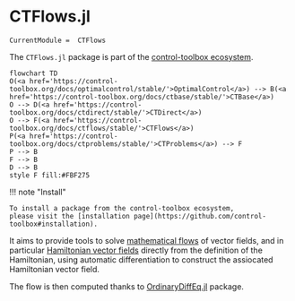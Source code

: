 # CTFlows.jl

```@meta
CurrentModule =  CTFlows
```

The `CTFlows.jl` package is part of the [control-toolbox ecosystem](https://github.com/control-toolbox).

```mermaid
flowchart TD
O(<a href='https://control-toolbox.org/docs/optimalcontrol/stable/'>OptimalControl</a>) --> B(<a href='https://control-toolbox.org/docs/ctbase/stable/'>CTBase</a>)
O --> D(<a href='https://control-toolbox.org/docs/ctdirect/stable/'>CTDirect</a>)
O --> F(<a href='https://control-toolbox.org/docs/ctflows/stable/'>CTFlows</a>)
P(<a href='https://control-toolbox.org/docs/ctproblems/stable/'>CTProblems</a>) --> F
P --> B
F --> B
D --> B
style F fill:#FBF275
```

!!! note "Install"

    To install a package from the control-toolbox ecosystem, 
    please visit the [installation page](https://github.com/control-toolbox#installation).

It aims to provide tools to solve [mathematical flows](https://en.wikipedia.org/w/index.php?title=Flow_(mathematics)&oldid=1147546136#Flows_of_vector_fields_on_manifolds) of vector fields, and in particular [Hamiltonian vector fields](https://en.wikipedia.org/w/index.php?title=Hamiltonian_vector_field&oldid=1065470192) directly from the definition of the Hamiltonian, using automatic differentiation to construct the assiocated Hamiltonian vector field.

The flow is then computed thanks to [OrdinaryDiffEq.jl](https://docs.sciml.ai/DiffEqDocs/stable/) package.
